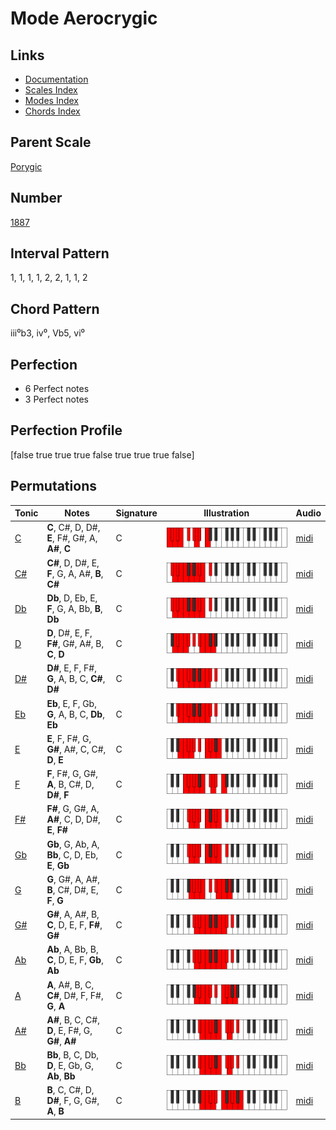 # Mode Aerocrygic

## Links

- [Documentation](README.md)
- [Scales Index](Scales.md)
- [Modes Index](Modes.md)
- [Chords Index](Chords.md)

## Parent Scale

[Porygic](ScalePorygic.md)

## Number

[1887](https://ianring.com/musictheory/scales/1887)

## Interval Pattern

1, 1, 1, 1, 2, 2, 1, 1, 2

## Chord Pattern

iii⁰b3, iv⁰, Vb5, vi⁰

## Perfection

- 6 Perfect notes
- 3 Perfect notes

## Perfection Profile

[false true true true false true true true false]

## Permutations

| Tonic | Notes | Signature | Illustration | Audio |
|-------|-------|-----------|--------------|-------|
| [C](ModeCNaturalAerocrygic.md) | **C**, C#, D, D#, **E**, F#, G#, A, **A#**, **C** | C | ![CNaturalAerocrygic](ModeCNaturalAerocrygic.png) | [midi](https://github.com/edipermadi/music/blob/main/docs/ModeCNaturalAerocrygic.mid?raw=true) |
| [C#](ModeCSharpAerocrygic.md) | **C#**, D, D#, E, **F**, G, A, A#, **B**, **C#** | C | ![CSharpAerocrygic](ModeCSharpAerocrygic.png) | [midi](https://github.com/edipermadi/music/blob/main/docs/ModeCSharpAerocrygic.mid?raw=true) |
| [Db](ModeDFlatAerocrygic.md) | **Db**, D, Eb, E, **F**, G, A, Bb, **B**, **Db** | C | ![DFlatAerocrygic](ModeDFlatAerocrygic.png) | [midi](https://github.com/edipermadi/music/blob/main/docs/ModeDFlatAerocrygic.mid?raw=true) |
| [D](ModeDNaturalAerocrygic.md) | **D**, D#, E, F, **F#**, G#, A#, B, **C**, **D** | C | ![DNaturalAerocrygic](ModeDNaturalAerocrygic.png) | [midi](https://github.com/edipermadi/music/blob/main/docs/ModeDNaturalAerocrygic.mid?raw=true) |
| [D#](ModeDSharpAerocrygic.md) | **D#**, E, F, F#, **G**, A, B, C, **C#**, **D#** | C | ![DSharpAerocrygic](ModeDSharpAerocrygic.png) | [midi](https://github.com/edipermadi/music/blob/main/docs/ModeDSharpAerocrygic.mid?raw=true) |
| [Eb](ModeEFlatAerocrygic.md) | **Eb**, E, F, Gb, **G**, A, B, C, **Db**, **Eb** | C | ![EFlatAerocrygic](ModeEFlatAerocrygic.png) | [midi](https://github.com/edipermadi/music/blob/main/docs/ModeEFlatAerocrygic.mid?raw=true) |
| [E](ModeENaturalAerocrygic.md) | **E**, F, F#, G, **G#**, A#, C, C#, **D**, **E** | C | ![ENaturalAerocrygic](ModeENaturalAerocrygic.png) | [midi](https://github.com/edipermadi/music/blob/main/docs/ModeENaturalAerocrygic.mid?raw=true) |
| [F](ModeFNaturalAerocrygic.md) | **F**, F#, G, G#, **A**, B, C#, D, **D#**, **F** | C | ![FNaturalAerocrygic](ModeFNaturalAerocrygic.png) | [midi](https://github.com/edipermadi/music/blob/main/docs/ModeFNaturalAerocrygic.mid?raw=true) |
| [F#](ModeFSharpAerocrygic.md) | **F#**, G, G#, A, **A#**, C, D, D#, **E**, **F#** | C | ![FSharpAerocrygic](ModeFSharpAerocrygic.png) | [midi](https://github.com/edipermadi/music/blob/main/docs/ModeFSharpAerocrygic.mid?raw=true) |
| [Gb](ModeGFlatAerocrygic.md) | **Gb**, G, Ab, A, **Bb**, C, D, Eb, **E**, **Gb** | C | ![GFlatAerocrygic](ModeGFlatAerocrygic.png) | [midi](https://github.com/edipermadi/music/blob/main/docs/ModeGFlatAerocrygic.mid?raw=true) |
| [G](ModeGNaturalAerocrygic.md) | **G**, G#, A, A#, **B**, C#, D#, E, **F**, **G** | C | ![GNaturalAerocrygic](ModeGNaturalAerocrygic.png) | [midi](https://github.com/edipermadi/music/blob/main/docs/ModeGNaturalAerocrygic.mid?raw=true) |
| [G#](ModeGSharpAerocrygic.md) | **G#**, A, A#, B, **C**, D, E, F, **F#**, **G#** | C | ![GSharpAerocrygic](ModeGSharpAerocrygic.png) | [midi](https://github.com/edipermadi/music/blob/main/docs/ModeGSharpAerocrygic.mid?raw=true) |
| [Ab](ModeAFlatAerocrygic.md) | **Ab**, A, Bb, B, **C**, D, E, F, **Gb**, **Ab** | C | ![AFlatAerocrygic](ModeAFlatAerocrygic.png) | [midi](https://github.com/edipermadi/music/blob/main/docs/ModeAFlatAerocrygic.mid?raw=true) |
| [A](ModeANaturalAerocrygic.md) | **A**, A#, B, C, **C#**, D#, F, F#, **G**, **A** | C | ![ANaturalAerocrygic](ModeANaturalAerocrygic.png) | [midi](https://github.com/edipermadi/music/blob/main/docs/ModeANaturalAerocrygic.mid?raw=true) |
| [A#](ModeASharpAerocrygic.md) | **A#**, B, C, C#, **D**, E, F#, G, **G#**, **A#** | C | ![ASharpAerocrygic](ModeASharpAerocrygic.png) | [midi](https://github.com/edipermadi/music/blob/main/docs/ModeASharpAerocrygic.mid?raw=true) |
| [Bb](ModeBFlatAerocrygic.md) | **Bb**, B, C, Db, **D**, E, Gb, G, **Ab**, **Bb** | C | ![BFlatAerocrygic](ModeBFlatAerocrygic.png) | [midi](https://github.com/edipermadi/music/blob/main/docs/ModeBFlatAerocrygic.mid?raw=true) |
| [B](ModeBNaturalAerocrygic.md) | **B**, C, C#, D, **D#**, F, G, G#, **A**, **B** | C | ![BNaturalAerocrygic](ModeBNaturalAerocrygic.png) | [midi](https://github.com/edipermadi/music/blob/main/docs/ModeBNaturalAerocrygic.mid?raw=true) |
